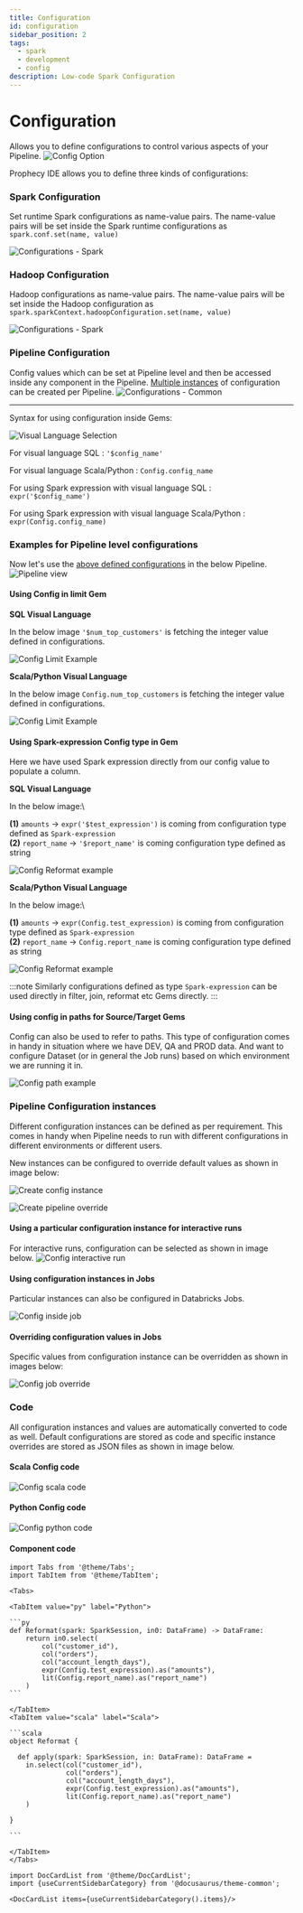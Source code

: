 ```yaml
---
title: Configuration
id: configuration
sidebar_position: 2
tags:
  - spark
  - development
  - config
description: Low-code Spark Configuration
---
```


# Configuration

Allows you to define configurations to control various aspects of your Pipeline. ![Config Option](img/config-option.png)

Prophecy IDE allows you to define three kinds of configurations:

### Spark Configuration

Set runtime Spark configurations as name-value pairs. The name-value pairs will be set inside the Spark runtime configurations as `spark.conf.set(name, value)`

![Configurations - Spark](img/configs\_spark.png)

### Hadoop Configuration

Hadoop configurations as name-value pairs. The name-value pairs will be set inside the Hadoop configuration as `spark.sparkContext.hadoopConfiguration.set(name, value)`

![Configurations - Spark](img/configs\_hadoop.png)

### Pipeline Configuration

Config values which can be set at Pipeline level and then be accessed inside any component in the Pipeline. [Multiple instances](configuration.md#pipeline-configuration-instances) of configuration can be created per Pipeline. ![Configurations - Common](img/config-pipeline-eg1.png)

***

Syntax for using configuration inside Gems:

![Visual Language Selection](img/config-pipeline-visual-language.png)

For visual language SQL : `'$config_name'`

For visual language Scala/Python : `Config.config_name`

For using Spark expression with visual language SQL : `expr('$config_name')`

For using Spark expression with visual language Scala/Python : `expr(Config.config_name)`

### Examples for Pipeline level configurations

Now let's use the [above defined configurations](configuration.md#pipeline-configuration) in the below Pipeline. ![Pipeline view](img/config-pipeline-view-eg.png)

#### Using Config in limit Gem

**SQL Visual Language**

In the below image `'$num_top_customers'` is fetching the integer value defined in configurations.

![Config Limit Example](img/config-pipeline-limit-eg.png)

**Scala/Python Visual Language**

In the below image `Config.num_top_customers` is fetching the integer value defined in configurations.

![Config Limit Example](img/config-pipeline-limit-eg-scala-python.png)

#### Using Spark-expression Config type in Gem

Here we have used Spark expression directly from our config value to populate a column.

**SQL Visual Language**

In the below image:\


**(1)** `amounts` -> `expr('$test_expression')` is coming from configuration type defined as `Spark-expression`\
**(2)** `report_name` -> `'$report_name'` is coming configuration type defined as string

![Config Reformat example](img/config-pipeline-reformat-eg.png)

**Scala/Python Visual Language**

In the below image:\


**(1)** `amounts` -> `expr(Config.test_expression)` is coming from configuration type defined as `Spark-expression`\
**(2)** `report_name` -> `Config.report_name` is coming configuration type defined as string

![Config Reformat example](img/config-pipeline-reformat-eg-scala-python.png)

:::note Similarly configurations defined as type `Spark-expression` can be used directly in filter, join, reformat etc Gems directly. :::

#### Using config in paths for Source/Target Gems

Config can also be used to refer to paths. This type of configuration comes in handy in situation where we have DEV, QA and PROD data. And want to configure Dataset (or in general the Job runs) based on which environment we are running it in.

![Config path example](img/config-pipeline-path-eg.png)

### Pipeline Configuration instances

Different configuration instances can be defined as per requirement. This comes in handy when Pipeline needs to run with different configurations in different environments or different users.

New instances can be configured to override default values as shown in image below:

![Create config instance](img/config-new-instance.png)

![Create pipeline override](img/config-pipeline-override.png)

#### Using a particular configuration instance for interactive runs

For interactive runs, configuration can be selected as shown in image below. ![Config interactive run](img/config-instance-interactive-run.png)

#### Using configuration instances in Jobs

Particular instances can also be configured in Databricks Jobs.

![Config inside job](img/config-inside-job.png)

#### Overriding configuration values in Jobs

Specific values from configuration instance can be overridden as shown in images below:

![Config job override](img/config-job-override.png)

### Code

All configuration instances and values are automatically converted to code as well. Default configurations are stored as code and specific instance overrides are stored as JSON files as shown in image below.

#### Scala Config code

![Config scala code](img/config-scala-code.png)

#### Python Config code

![Config python code](img/config-python-code.png)

#### Component code

````mdx-code-block
import Tabs from '@theme/Tabs';
import TabItem from '@theme/TabItem';

<Tabs>

<TabItem value="py" label="Python">

```py
def Reformat(spark: SparkSession, in0: DataFrame) -> DataFrame:
    return in0.select(
        col("customer_id"),
        col("orders"),
        col("account_length_days"),
        expr(Config.test_expression).as("amounts"),
        lit(Config.report_name).as("report_name")
    )
```

</TabItem>
<TabItem value="scala" label="Scala">

```scala
object Reformat {

  def apply(spark: SparkSession, in: DataFrame): DataFrame =
    in.select(col("customer_id"),
              col("orders"),
              col("account_length_days"),
              expr(Config.test_expression).as("amounts"),
              lit(Config.report_name).as("report_name")
    )

}

```

</TabItem>
</Tabs>

````

```mdx-code-block
import DocCardList from '@theme/DocCardList';
import {useCurrentSidebarCategory} from '@docusaurus/theme-common';

<DocCardList items={useCurrentSidebarCategory().items}/>
```
